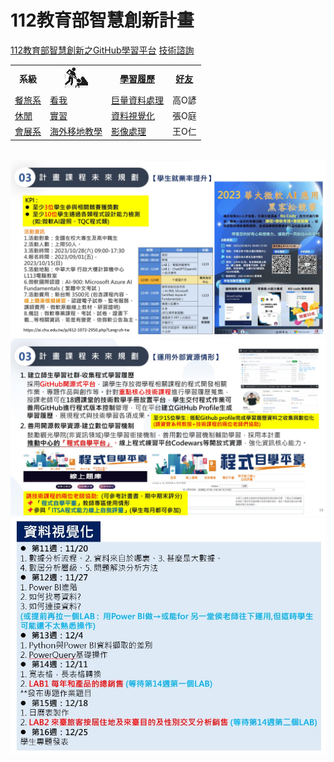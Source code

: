 # 112教育部智慧創新計畫 
<a href="http://140.126.146.12:9090/GitHub2023/">112教育部智慧創新之GitHub學習平台</a>&nbsp;<a href="https://chat.openai.com/auth/login">技術諮詢</a> 
<table> 
<tr> 
<th>系級</th> 
<th><img src="working.jpeg"></th> 
<th><a href="">學習履歷</a></th> 
<th><a href="https://chat.openai.com/">好友</a></th> 
</tr>
<tr> 
<td><a href="https://hm.chu.edu.tw/index.php?Lang=zh-tw">餐旅系</a></td> 
<td><a href="https://www.youtube.com/watch?v=dK9rBfbUETw">看我</a></td> 
<td><a href="">巨量資料處理</a></td> 
<td>高O諺</td> 
</tr> 
<tr> 
<td><a href="https://lm.chu.edu.tw/index.php?Lang=zh-tw">休閒</a></td> 
<td><a href="https://lm.chu.edu.tw/p/412-1040-117.php?Lang=zh-tw">實習</a></td> 
<td><a href="">資料視覺化</a></td> 
<td>張O庭</td> 
</tr> 
<tr>
<td><a href="https://mice.chu.edu.tw/index.php?Lang=zh-tw">會展系</a></td> 
<td><a href="https://mice.chu.edu.tw/p/412-1041-112.php?Lang=zh-tw">海外移地教學</a></td> 
<td><a href="">影像處理</a></td> 
<td>王O仁</td> 
</tr> 
</table><br> 
<img src="II_1.jpg"></img> 
<img src="II_2.jpg"></img> 
<img src="II_3.jpg" style="display:block; margin:auto;" ></img>
